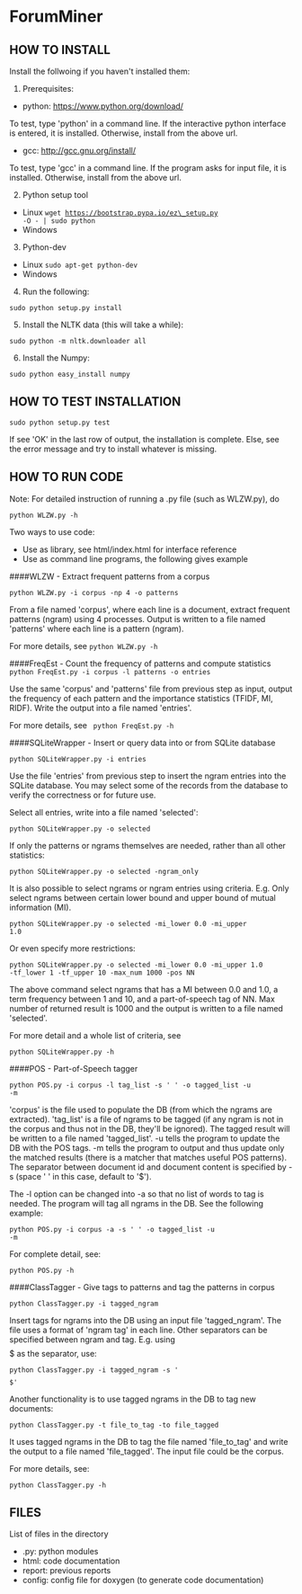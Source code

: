 ForumMiner
==========

HOW TO INSTALL
--------------

Install the follwoing if you haven't installed them:

1. Prerequisites:
+ python:	https://www.python.org/download/

To test, type 'python' in a command line. If the interactive python interface is entered, it is installed. Otherwise, install from the above url.

+ gcc:		http://gcc.gnu.org/install/

To test, type 'gcc' in a command line. If the program asks for input file, it is installed. Otherwise, install from the above url.

2. Python setup tool
+ Linux <code>wget https://bootstrap.pypa.io/ez\_setup.py -O - | sudo python</code>
+ Windows

3. Python-dev
+ Linux <code>sudo apt-get python-dev</code>
+ Windows

4. Run the following:

<code>sudo python setup.py install</code>

5. Install the NLTK data (this will take a while):

<code>sudo python -m nltk.downloader all</code>

6. Install the Numpy:

<code>sudo python easy\_install numpy</code>

HOW TO TEST INSTALLATION
------------------------

<code>sudo python setup.py test</code>

If see 'OK' in the last row of output, the installation is complete. Else, see the error message and try to install whatever is missing.

HOW TO RUN CODE
---------------

Note: For detailed instruction of running a .py file (such as WLZW.py), do 

<code>python WLZW.py -h</code>

Two ways to use code:

+ Use as library, see html/index.html for interface reference
+ Use as command line programs, the following gives example

####WLZW - Extract frequent patterns from a corpus

<code>python WLZW.py -i corpus -np 4 -o patterns</code>

From a file named 'corpus', where each line is a document, extract frequent patterns (ngram) using 4 processes. Output is written to a file named 'patterns' where each line is a pattern (ngram). 

For more details, see
<code>python WLZW.py -h</code>

####FreqEst - Count the frequency of patterns and compute statistics
<code> python FreqEst.py -i corpus -l patterns -o entries</code>

Use the same 'corpus' and 'patterns' file from previous step as input, output the frequency of each pattern and the importance statistics (TFIDF, MI, RIDF). Write the output into a file named 'entries'.

For more details, see
<code> python FreqEst.py -h</code>

####SQLiteWrapper - Insert or query data into or from SQLite database

<code>python SQLiteWrapper.py -i entries</code>

Use the file 'entries' from previous step to insert the ngram entries into the SQLite database. You may select some of the records from the database to verify the correctness or for future use.

Select all entries, write into a file named 'selected':

<code>python SQLiteWrapper.py -o selected</code>

If only the patterns or ngrams themselves are needed, rather than all other statistics:

<code>python SQLiteWrapper.py -o selected -ngram\_only</code>

It is also possible to select ngrams or ngram entries using criteria. E.g. Only select ngrams between certain lower bound and upper bound of mutual information (MI).

<code>python SQLiteWrapper.py -o selected -mi\_lower 0.0 -mi\_upper 1.0</code>

Or even specify more restrictions:

<code>python SQLiteWrapper.py -o selected -mi\_lower 0.0 -mi\_upper 1.0 -tf\_lower 1 -tf\_upper 10 -max\_num 1000 -pos NN</code>

The above command select ngrams that has a MI between 0.0 and 1.0, a term frequency between 1 and 10, and a part-of-speech tag of NN. Max number of returned result is 1000 and the output is written to a file named 'selected'. 

For more detail and a whole list of criteria, see

<code>python SQLiteWrapper.py -h</code>

####POS - Part-of-Speech tagger

<code>python POS.py -i corpus -l tag\_list -s ' ' -o tagged\_list -u -m</code>

'corpus' is the file used to populate the DB (from which the ngrams are extracted). 'tag\_list' is a file of ngrams to be tagged (if any ngram is not in the corpus and thus not in the DB, they'll be ignored). The tagged result will be written to a file named 'tagged\_list'. -u tells the program to update the DB with the POS tags. -m tells the program to output and thus update only the matched results (there is a matcher that matches useful POS patterns). The separator between document id and document content is specified by -s (space ' ' in this case, default to '$').

The -l option can be changed into -a so that no list of words to tag is needed. The program will tag all ngrams in the DB. See the following example:

<code>python POS.py -i corpus -a -s ' ' -o tagged\_list -u -m</code>

For complete detail, see:

<code>python POS.py -h</code>

####ClassTagger - Give tags to patterns and tag the patterns in corpus

<code>python ClassTagger.py -i tagged\_ngram</code>

Insert tags for ngrams into the DB using an input file 'tagged\_ngram'. The file uses a format of 'ngram tag' in each line. Other separators can be specified between ngram and tag. E.g. using $$$$$ as the separator, use:

<code>python ClassTagger.py -i tagged\_ngram -s '$$$$$'</code>

Another functionality is to use tagged ngrams in the DB to tag new documents:

<code>python ClassTagger.py -t file\_to\_tag -to file\_tagged</code>

It uses tagged ngrams in the DB to tag the file named 'file\_to\_tag' and write the output to a file named 'file\_tagged'. The input file could be the corpus.

For more details, see:

<code>python ClassTagger.py -h</code>


FILES
-----
List of files in the directory

+ .py: 		python modules
+ html:		code documentation
+ report:	previous reports
+ config:	config file for doxygen (to generate code documentation)
